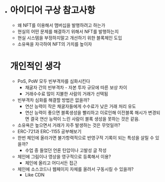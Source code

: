 - # 아이디어 구상 참고사항

  - 왜 NFT를 이용해서 맴버십을 발행하려고 하는가
  - 현실의 어떤 문제를 해결하기 위해서 NFT를 발행하는지
  - 현실 시스템을 부정하지말고 개선하기 위한 블록체인 도입
  - 소유욕을 자극하여 NFT의 가치를 높이자﻿
  
  # 개인적인 생각
  
  - PoS, PoW 모두 빈부격차를 심화시킨다
    - 채굴자 간의 빈부격차 - 자본 투자 규모에 따른 보상 차이
    - 거래수수료 많이 지불한 사람의 거래가 선택됨
  - 빈부격차 심화를 해결할 방법은 없을까?
    - 연산 능력이 작은 채굴자들에게 수수료가 낮은 거래 처리 유도
    - 연산 능력이 좋으면 블록생성을 빨리하고 이로인해 이전블록 해시가 변경되면 결국 연산 능력이 느린 사람이 블록 생성을 못하는 것은 같음.
  - 소유욕은 높으면서 거래가 자주 발생하는 것은 무엇일까﻿?
  - ERC-721과 ERC-1155 공부해보기
  - 한번 체인에 올라가면 불가항력적으로 반영구적 기록이 되는 특성을 살릴 수 있을까?﻿
    - 수업 중 들었던 언론 탄압이나 고발성 글 작성﻿
  - 체인에 그림이나 영상을 영구적으로 등록해서 ﻿이용?
    - 체인에 올리고 ﻿어디서든 접근
  - 체인에 소스코드나 웹페이지 자체를 올려서 구동시킬 수 있을까?
    - Like CDN